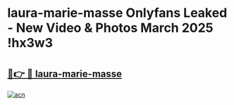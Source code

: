 # laura-marie-masse Onlyfans Leaked - New Video & Photos March 2025 !hx3w3

# <h2><a href="https://nc0nh0.iuczelnia.edu.pl?title=laura-marie-masse&ref=hx3w3">🔗👉 🔴 laura-marie-masse</a></h2>

[![acn](https://github.com/user-attachments/assets/0f9c940e-d8b0-45ae-aac7-cd30a18b3e1c)](https://nc0nh0.iuczelnia.edu.pl?title=laura-marie-masse&ref=hx3w3)

